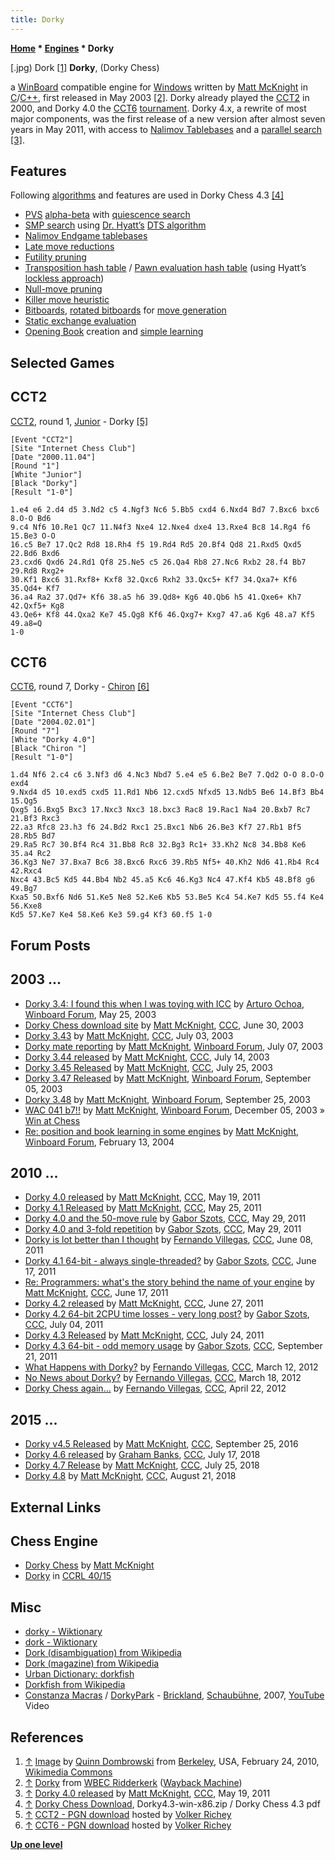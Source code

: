 ```yaml
---
title: Dorky
---
```

**[Home](Home "Home") * [Engines](Engines "Engines") * Dorky**

\[.jpg) Dork <a id="cite-note-1" href="#cite-ref-1">[1]</a>
**Dorky**, (Dorky Chess)

a [WinBoard](WinBoard "WinBoard") compatible engine for [Windows](Windows "Windows") written by [Matt McKnight](Matt_McKnight "Matt McKnight") in [C](C "C")/[C++](Cpp "Cpp"),
first released in May 2003 <a id="cite-note-2" href="#cite-ref-2">[2]</a>.
Dorky already played the [CCT2](CCT2 "CCT2") in 2000, and Dorky 4.0 the [CCT6](CCT6 "CCT6") [tournament](CCT_Tournaments "CCT Tournaments").
Dorky 4.x, a rewrite of most major components, was the first release of a new version after almost seven years in May 2011,
with access to [Nalimov Tablebases](Nalimov_Tablebases "Nalimov Tablebases") and a [parallel search](Parallel_Search "Parallel Search")
<a id="cite-note-3" href="#cite-ref-3">[3]</a>.

## Features

Following [algorithms](Algorithms "Algorithms") and features are used in Dorky Chess 4.3
<a id="cite-note-4" href="#cite-ref-4">[4]</a>

- [PVS](Principal_Variation_Search "Principal Variation Search") [alpha-beta](Alpha-Beta "Alpha-Beta") with [quiescence search](Quiescence_Search "Quiescence Search")
- [SMP search](Parallel_Search "Parallel Search") using [Dr. Hyatt’s](Robert_Hyatt "Robert Hyatt") [DTS algorithm](Dynamic_Tree_Splitting "Dynamic Tree Splitting")
- [Nalimov Endgame tablebases](Nalimov_Tablebases "Nalimov Tablebases")
- [Late move reductions](Late_Move_Reductions "Late Move Reductions")
- [Futility pruning](Futility_Pruning "Futility Pruning")
- [Transposition hash table](Transposition_Table "Transposition Table") / [Pawn evaluation hash table](Pawn_Hash_Table "Pawn Hash Table") (using Hyatt’s [lockless approach](Shared_Hash_Table#Lockless "Shared Hash Table"))
- [Null-move pruning](Null_Move_Pruning "Null Move Pruning")
- [Killer move heuristic](Killer_Heuristic "Killer Heuristic")
- [Bitboards](Bitboards "Bitboards"), [rotated bitboards](Rotated_Bitboards "Rotated Bitboards") for [move generation](Move_Generation "Move Generation")
- [Static exchange evaluation](Static_Exchange_Evaluation "Static Exchange Evaluation")
- [Opening Book](Opening_Book "Opening Book") creation and [simple learning](Book_Learning "Book Learning")

## Selected Games

## CCT2

[CCT2](CCT2 "CCT2"), round 1, [Junior](Junior "Junior") - Dorky <a id="cite-note-5" href="#cite-ref-5">[5]</a>

```
[Event "CCT2"]
[Site "Internet Chess Club"]
[Date "2000.11.04"]
[Round "1"]
[White "Junior"]
[Black "Dorky"]
[Result "1-0"]

1.e4 e6 2.d4 d5 3.Nd2 c5 4.Ngf3 Nc6 5.Bb5 cxd4 6.Nxd4 Bd7 7.Bxc6 bxc6 8.O-O Bd6 
9.c4 Nf6 10.Re1 Qc7 11.N4f3 Nxe4 12.Nxe4 dxe4 13.Rxe4 Bc8 14.Rg4 f6 15.Be3 O-O 
16.c5 Be7 17.Qc2 Rd8 18.Rh4 f5 19.Rd4 Rd5 20.Bf4 Qd8 21.Rxd5 Qxd5 22.Bd6 Bxd6 
23.cxd6 Qxd6 24.Rd1 Qf8 25.Ne5 c5 26.Qa4 Rb8 27.Nc6 Rxb2 28.f4 Bb7 29.Rd8 Rxg2+ 
30.Kf1 Bxc6 31.Rxf8+ Kxf8 32.Qxc6 Rxh2 33.Qxc5+ Kf7 34.Qxa7+ Kf6 35.Qd4+ Kf7 
36.a4 Ra2 37.Qd7+ Kf6 38.a5 h6 39.Qd8+ Kg6 40.Qb6 h5 41.Qxe6+ Kh7 42.Qxf5+ Kg8 
43.Qe6+ Kf8 44.Qxa2 Ke7 45.Qg8 Kf6 46.Qxg7+ Kxg7 47.a6 Kg6 48.a7 Kf5 49.a8=Q
1-0

```

## CCT6

[CCT6](CCT6 "CCT6"), round 7, Dorky - [Chiron](Chiron "Chiron") <a id="cite-note-6" href="#cite-ref-6">[6]</a>

```
[Event "CCT6"]
[Site "Internet Chess Club"]
[Date "2004.02.01"]
[Round "7"]
[White "Dorky 4.0"]
[Black "Chiron "]
[Result "1-0"]

1.d4 Nf6 2.c4 c6 3.Nf3 d6 4.Nc3 Nbd7 5.e4 e5 6.Be2 Be7 7.Qd2 O-O 8.O-O exd4 
9.Nxd4 d5 10.exd5 cxd5 11.Rd1 Nb6 12.cxd5 Nfxd5 13.Ndb5 Be6 14.Bf3 Bb4 15.Qg5 
Qxg5 16.Bxg5 Bxc3 17.Nxc3 Nxc3 18.bxc3 Rac8 19.Rac1 Na4 20.Bxb7 Rc7 21.Bf3 Rxc3 
22.a3 Rfc8 23.h3 f6 24.Bd2 Rxc1 25.Bxc1 Nb6 26.Be3 Kf7 27.Rb1 Bf5 28.Rb5 Bd7 
29.Ra5 Rc7 30.Bf4 Rc4 31.Bb8 Rc8 32.Bg3 Rc1+ 33.Kh2 Nc8 34.Bb8 Ke6 35.a4 Rc2 
36.Kg3 Ne7 37.Bxa7 Bc6 38.Bxc6 Rxc6 39.Rb5 Nf5+ 40.Kh2 Nd6 41.Rb4 Rc4 42.Rxc4 
Nxc4 43.Bc5 Kd5 44.Bb4 Nb2 45.a5 Kc6 46.Kg3 Nc4 47.Kf4 Kb5 48.Bf8 g6 49.Bg7 
Kxa5 50.Bxf6 Nd6 51.Ke5 Ne8 52.Ke6 Kb5 53.Be5 Kc4 54.Ke7 Kd5 55.f4 Ke4 56.Kxe8 
Kd5 57.Ke7 Ke4 58.Ke6 Ke3 59.g4 Kf3 60.f5 1-0

```

## Forum Posts

## 2003 ...

- [Dorky 3.4: I found this when I was toying with ICC](http://www.open-aurec.com/wbforum/viewtopic.php?f=18&t=42742) by [Arturo Ochoa](Arturo_Ochoa "Arturo Ochoa"), [Winboard Forum](Computer_Chess_Forums "Computer Chess Forums"), May 25, 2003
- [Dorky Chess download site](https://www.stmintz.com/ccc/index.php?id=303923) by [Matt McKnight](Matt_McKnight "Matt McKnight"), [CCC](CCC "CCC"), June 30, 2003
- [Dorky 3.43](https://www.stmintz.com/ccc/index.php?id=304559) by [Matt McKnight](Matt_McKnight "Matt McKnight"), [CCC](CCC "CCC"), July 03, 2003
- [Dorky mate reporting](http://www.open-aurec.com/wbforum/viewtopic.php?f=18&t=43289) by [Matt McKnight](Matt_McKnight "Matt McKnight"), [Winboard Forum](Computer_Chess_Forums "Computer Chess Forums"), July 07, 2003
- [Dorky 3.44 released](https://www.stmintz.com/ccc/index.php?id=306467) by [Matt McKnight](Matt_McKnight "Matt McKnight"), [CCC](CCC "CCC"), July 14, 2003
- [Dorky 3.45 Released](https://www.stmintz.com/ccc/index.php?id=308070) by [Matt McKnight](Matt_McKnight "Matt McKnight"), [CCC](CCC "CCC"), July 25, 2003
- [Dorky 3.47 Released](http://www.open-aurec.com/wbforum/viewtopic.php?f=18&t=43988) by [Matt McKnight](Matt_McKnight "Matt McKnight"), [Winboard Forum](Computer_Chess_Forums "Computer Chess Forums"), September 05, 2003
- [Dorky 3.48](http://www.open-aurec.com/wbforum/viewtopic.php?f=18&t=44272) by [Matt McKnight](Matt_McKnight "Matt McKnight"), [Winboard Forum](Computer_Chess_Forums "Computer Chess Forums"), September 25, 2003
- [WAC 041 b7!!](http://www.open-aurec.com/wbforum/viewtopic.php?f=18&t=45460) by [Matt McKnight](Matt_McKnight "Matt McKnight"), [Winboard Forum](Computer_Chess_Forums "Computer Chess Forums"), December 05, 2003 » [Win at Chess](Win_at_Chess "Win at Chess")
- [Re: position and book learning in some engines](http://www.open-aurec.com/wbforum/viewtopic.php?f=18&t=46471&start=1) by [Matt McKnight](Matt_McKnight "Matt McKnight"), [Winboard Forum](Computer_Chess_Forums "Computer Chess Forums"), February 13, 2004

## 2010 ...

- [Dorky 4.0 released](http://www.talkchess.com/forum/viewtopic.php?t=39116) by [Matt McKnight](Matt_McKnight "Matt McKnight"), [CCC](CCC "CCC"), May 19, 2011
- [Dorky 4.1 Released](http://www.talkchess.com/forum/viewtopic.php?t=39167) by [Matt McKnight](Matt_McKnight "Matt McKnight"), [CCC](CCC "CCC"), May 25, 2011
- [Dorky 4.0 and the 50-move rule](http://www.talkchess.com/forum/viewtopic.php?t=39226) by [Gabor Szots](Gabor_Szots "Gabor Szots"), [CCC](CCC "CCC"), May 29, 2011
- [Dorky 4.0 and 3-fold repetition](http://www.talkchess.com/forum/viewtopic.php?t=39228) by [Gabor Szots](Gabor_Szots "Gabor Szots"), [CCC](CCC "CCC"), May 29, 2011
- [Dorky is lot better than I thought](http://www.talkchess.com/forum/viewtopic.php?t=39312) by [Fernando Villegas](Fernando_Villegas "Fernando Villegas"), [CCC](CCC "CCC"), June 08, 2011
- [Dorky 4.1 64-bit - always single-threaded?](http://www.talkchess.com/forum/viewtopic.php?t=39405) by [Gabor Szots](Gabor_Szots "Gabor Szots"), [CCC](CCC "CCC"), June 17, 2011
- [Re: Programmers: what's the story behind the name of your engine](http://www.talkchess.com/forum3/viewtopic.php?f=2&t=39407&start=4) by [Matt McKnight](Matt_McKnight "Matt McKnight"), [CCC](CCC "CCC"), June 17, 2011
- [Dorky 4.2 released](http://www.talkchess.com/forum/viewtopic.php?t=39500) by [Matt McKnight](Matt_McKnight "Matt McKnight"), [CCC](CCC "CCC"), June 27, 2011
- [Dorky 4.2 64-bit 2CPU time losses - very long post?](http://www.talkchess.com/forum/viewtopic.php?t=39603) by [Gabor Szots](Gabor_Szots "Gabor Szots"), [CCC](CCC "CCC"), July 04, 2011
- [Dorky 4.3 Released](http://www.talkchess.com/forum/viewtopic.php?t=39840) by [Matt McKnight](Matt_McKnight "Matt McKnight"), [CCC](CCC "CCC"), July 24, 2011
- [Dorky 4.3 64-bit - odd memory usage](http://www.talkchess.com/forum/viewtopic.php?t=40487) by [Gabor Szots](Gabor_Szots "Gabor Szots"), [CCC](CCC "CCC"), September 21, 2011
- [What Happens with Dorky?](http://www.talkchess.com/forum3/viewtopic.php?f=2&t=42846) by [Fernando Villegas](Fernando_Villegas "Fernando Villegas"), [CCC](CCC "CCC"), March 12, 2012
- [No News about Dorky?](http://www.talkchess.com/forum3/viewtopic.php?f=2&t=42924) by [Fernando Villegas](Fernando_Villegas "Fernando Villegas"), [CCC](CCC "CCC"), March 18, 2012
- [Dorky Chess again...](http://www.talkchess.com/forum3/viewtopic.php?f=2&t=43412) by [Fernando Villegas](Fernando_Villegas "Fernando Villegas"), [CCC](CCC "CCC"), April 22, 2012

## 2015 ...

- [Dorky v4.5 Released](http://www.talkchess.com/forum/viewtopic.php?t=61531) by [Matt McKnight](Matt_McKnight "Matt McKnight"), [CCC](CCC "CCC"), September 25, 2016
- [Dorky 4.6 released](http://www.talkchess.com/forum3/viewtopic.php?f=2&t=68004) by [Graham Banks](Graham_Banks "Graham Banks"), [CCC](CCC "CCC"), July 17, 2018
- [Dorky 4.7 Release](http://www.talkchess.com/forum3/viewtopic.php?f=2&t=68075) by [Matt McKnight](Matt_McKnight "Matt McKnight"), [CCC](CCC "CCC"), July 25, 2018
- [Dorky 4.8](http://www.talkchess.com/forum3/viewtopic.php?f=2&t=68267) by [Matt McKnight](Matt_McKnight "Matt McKnight"), [CCC](CCC "CCC"), August 21, 2018

## External Links

## Chess Engine

- [Dorky Chess](http://home.insightbb.com/~mmcknight/) by [Matt McKnight](Matt_McKnight "Matt McKnight")
- [Dorky](http://www.computerchess.org.uk/ccrl/4040/cgi/compare_engines.cgi?family=Dorky&print=Rating+list&print=Results+table&print=LOS+table&print=Ponder+hit+table&print=Eval+difference+table&print=Comopp+gamenum+table&print=Overlap+table&print=Score+with+common+opponents) in [CCRL 40/15](CCRL "CCRL")

## Misc

- [dorky - Wiktionary](https://en.wiktionary.org/wiki/dorky)
- [dork - Wiktionary](https://en.wiktionary.org/wiki/dork)
- [Dork (disambiguation) from Wikipedia](https://en.wikipedia.org/wiki/Dork)
- [Dork (magazine) from Wikipedia](<https://en.wikipedia.org/wiki/Dork_(magazine)>)
- [Urban Dictionary: dorkfish](https://www.urbandictionary.com/define.php?term=dorkfish)
- [Dorkfish from Wikipedia](https://en.wikipedia.org/wiki/Dorkfish)
- [Constanza Macras](https://www.schaubuehne.de/de/personen/constanza-macras.html) / [DorkyPark](https://en.wikipedia.org/wiki/Dorky_Park) - [Brickland](http://www.dorkypark.org/site/exhibit/brickland-2/), [Schaubühne](https://en.wikipedia.org/wiki/Schaub%C3%BChne), 2007, [YouTube](https://en.wikipedia.org/wiki/YouTube) Video

## References

1. <a id="cite-ref-1" href="#cite-note-1">↑</a> [Image](<https://commons.wikimedia.org/wiki/File:Dork_(4385707475).jpg>) by [Quinn Dombrowski](https://www.flickr.com/people/53326337@N00) from [Berkeley](https://en.wikipedia.org/wiki/Berkeley,_California), USA, February 24, 2010, [Wikimedia Commons](https://en.wikipedia.org/wiki/Wikimedia_Commons)
1. <a id="cite-ref-2" href="#cite-note-2">↑</a> [Dorky](https://web.archive.org/web/20120513030524/http://wbec-ridderkerk.nl/html/details1/Dorky.html) from [WBEC Ridderkerk](WBEC "WBEC") ([Wayback Machine](https://en.wikipedia.org/wiki/Wayback_Machine))
1. <a id="cite-ref-3" href="#cite-note-3">↑</a> [Dorky 4.0 released](http://www.talkchess.com/forum/viewtopic.php?t=39116) by [Matt McKnight](Matt_McKnight "Matt McKnight"), [CCC](CCC "CCC"), May 19, 2011
1. <a id="cite-ref-4" href="#cite-note-4">↑</a> [Dorky Chess Download](http://home.insightbb.com/~mmcknight/), Dorky4.3-win-x86.zip / Dorky Chess 4.3 pdf
1. <a id="cite-ref-5" href="#cite-note-5">↑</a> [CCT2 - PGN download](http://www.vrichey.de/cct2/) hosted by [Volker Richey](index.php?title=Volker_Richey&action=edit&redlink=1 "Volker Richey (page does not exist)")
1. <a id="cite-ref-6" href="#cite-note-6">↑</a> [CCT6 - PGN download](http://www.vrichey.de/cct6/) hosted by [Volker Richey](index.php?title=Volker_Richey&action=edit&redlink=1 "Volker Richey (page does not exist)")

**[Up one level](Engines "Engines")**

